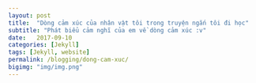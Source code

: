 ```yaml
---
layout: post
title:  "Dòng cảm xúc của nhân vật tôi trong truyện ngắn tôi đi học"
subtitle: "Phát biểu cảm nghĩ của em về dòng cảm xúc :v"
date:   2017-09-10
categories: [Jekyll]
tags: [Jekyll, website]
permalink: /blogging/dong-cam-xuc/
bigimg: "img/img.png"
---
```

